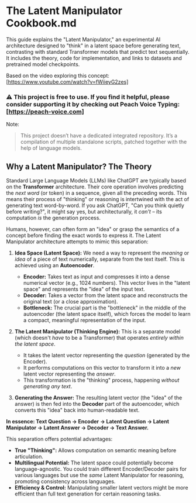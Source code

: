 # The Latent Manipulator Cookbook.md

This guide explains the "Latent Manipulator," an experimental AI architecture designed to "think" in a latent space before generating text, contrasting with standard Transformer models that predict text sequentially. It includes the theory, code for implementation, and links to datasets and pretrained model checkpoints.

Based on the video exploring this concept: [https://www.youtube.com/watch?v=fWiieyG2zes]

### ⚠️ This project is free to use. If you find it helpful, please consider supporting it by checking out Peach Voice Typing: [https://peach-voice.com]



Note:
   > This project doesn’t have a dedicated integrated repository. It’s a compilation of multiple standalone scripts, patched together with the help of language models.

## Why a Latent Manipulator? The Theory

Standard Large Language Models (LLMs) like ChatGPT are typically based on the **Transformer** architecture. Their core operation involves predicting the *next word* (or token) in a sequence, given all the preceding words. This means their process of "thinking" or reasoning is intertwined with the act of generating text word-by-word. If you ask ChatGPT, "Can you think quietly before writing?", it might say yes, but architecturally, it *can't* – its computation *is* the generation process.

Humans, however, can often form an "idea" or grasp the semantics of a concept before finding the exact words to express it. The Latent Manipulator architecture attempts to mimic this separation:

1.  **Idea Space (Latent Space):** We need a way to represent the *meaning* or *idea* of a piece of text numerically, separate from the text itself. This is achieved using an **Autoencoder**.
    *   **Encoder:** Takes text as input and compresses it into a dense numerical vector (e.g., 1024 numbers). This vector lives in the "latent space" and represents the "idea" of the input text.
    *   **Decoder:** Takes a vector from the latent space and reconstructs the original text (or a close approximation).
    *   **Bottleneck:** The crucial part is the "bottleneck" in the middle of the autoencoder (the latent space itself), which forces the model to learn a compact, meaningful representation of the input.

2.  **The Latent Manipulator (Thinking Engine):** This is a separate model (which doesn't *have* to be a Transformer) that operates *entirely within the latent space*.
    *   It takes the latent vector representing the *question* (generated by the Encoder).
    *   It performs computations on this vector to transform it into a *new* latent vector representing the *answer*.
    *   This transformation is the "thinking" process, happening *without generating any text*.

3.  **Generating the Answer:** The resulting latent vector (the "idea" of the answer) is then fed into the **Decoder** part of the autoencoder, which converts this "idea" back into human-readable text.

**In essence: Text Question -> Encoder -> Latent Question -> Latent Manipulator -> Latent Answer -> Decoder -> Text Answer.**

This separation offers potential advantages:
*   **True "Thinking":** Allows computation on semantic meaning before articulation.
*   **Multilingual Potential:** The latent space could potentially become language-agnostic. You could train different Encoder/Decoder pairs for various languages but use the *same* Latent Manipulator for reasoning, promoting consistency across languages.
*   **Efficiency & Control:** Manipulating smaller latent vectors might be more efficient than full text generation for certain reasoning tasks.